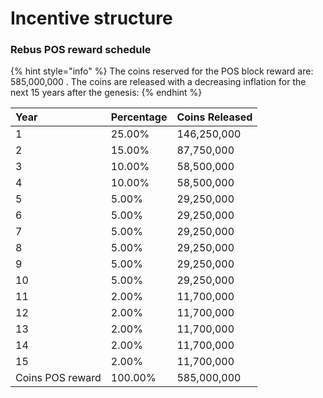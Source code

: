 # Incentive structure

### Rebus POS reward schedule

{% hint style="info" %}
The coins reserved for the POS block reward are: 585,000,000 . The coins are released with a decreasing inflation for the next 15 years after the genesis:
{% endhint %}

| Year | Percentage |  Coins Released |
| :--- | :--- | :--- |
| 1 | 25.00% |  146,250,000 |
| 2 | 15.00% | 87,750,000 |
| 3 | 10.00% | 58,500,000 |
| 4 | 10.00% | 58,500,000 |
| 5 | 5.00% | 29,250,000 |
| 6 | 5.00% | 29,250,000 |
| 7 | 5.00% | 29,250,000 |
| 8 | 5.00% | 29,250,000 |
| 9 | 5.00% | 29,250,000 |
| 10 | 5.00% | 29,250,000 |
| 11 | 2.00% | 11,700,000 |
| 12 | 2.00% | 11,700,000 |
| 13 | 2.00% | 11,700,000 |
| 14 | 2.00% | 11,700,000 |
| 15 | 2.00% | 11,700,000 |
| Coins POS reward | 100.00% | 585,000,000 |